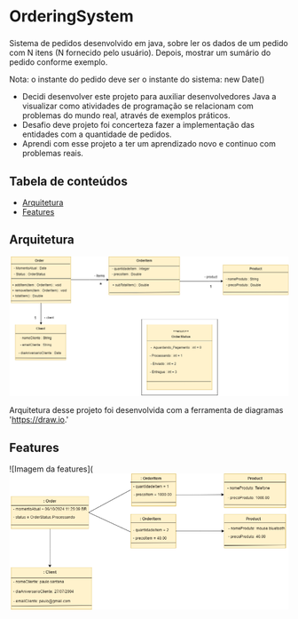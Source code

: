 # OrderingSystem
### 
Sistema de pedidos desenvolvido em java, sobre ler os dados de um pedido com N itens (N fornecido pelo usuário). Depois, mostrar um sumário do pedido conforme exemplo.

Nota: o instante do pedido deve ser o instante do sistema: new Date()

* Decidi desenvolver este projeto para auxiliar desenvolvedores Java a visualizar como atividades de programação se relacionam com problemas do mundo real, através de exemplos práticos.
* Desafio deve projeto foi concerteza fazer a implementação das entidades com a quantidade de pedidos.
* Aprendi com esse projeto a ter um aprendizado novo e continuo com problemas reais.

## Tabela de conteúdos
- [Arquitetura](#arquitetura)
- [Features](#features)

## Arquitetura
![Imagem da arquitetura do projeto](/Imagens/Arquitetura01.drawio.png)

Arquitetura desse projeto foi desenvolvida com a ferramenta de diagramas 'https://draw.io.'

## Features
![Imagem da features](![Features01 drawio](/Imagens/Features01.drawio.png)
